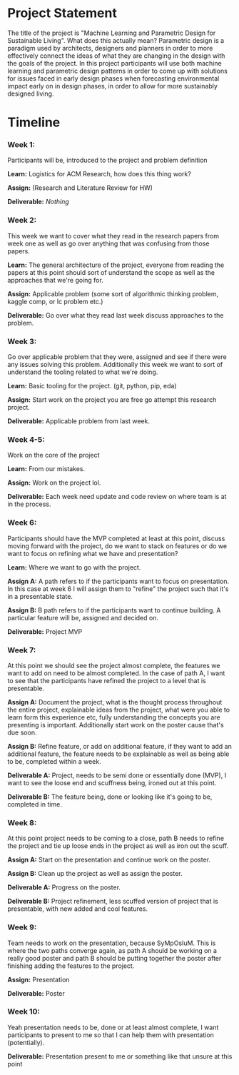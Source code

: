 # Project Statement

The title of the project is "Machine Learning and Parametric Design for Sustainable Living". What does this actually mean? Parametric design is a paradigm used by architects, designers and planners in order to more effectively connect the ideas of what they are changing in the design with the goals of the project. In this project participants will use both machine learning and parametric design patterns in order to come up with solutions for issues faced in early design phases when forecasting environmental impact early on in design phases, in order to allow for more sustainably designed living.

# Timeline

### Week 1: 

Participants will be, introduced to the project and problem definition 

**Learn:** Logistics for ACM Research, how does this thing work?

**Assign:** (Research and Literature Review for HW)

**Deliverable:** *Nothing* 


### Week 2:

This week we want to cover what they read in the research papers from week one as well as go over anything that was confusing from those papers. 

**Learn:** The general architecture of the project, everyone from reading the papers at this point should sort of understand the scope as well as the approaches that we're going for.

**Assign:** Applicable problem (some sort of algorithmic thinking problem, kaggle comp, or lc problem etc.) 

**Deliverable:** Go over what they read last week discuss approaches to the problem.


### Week 3:

Go over applicable problem that they were, assigned and see if there were any issues solving this problem. Additionally this week we want to sort of understand the tooling related to what we're doing.

**Learn:** Basic tooling for the project. (git, python, pip, eda)

**Assign:** Start work on the project you are free go attempt this research project.

**Deliverable:** Applicable problem from last week.


### Week 4-5:

Work on the core of the project

**Learn:** From our mistakes.

**Assign:** Work on the project lol.

**Deliverable:** Each week need update and code review on where team is at in the process.


### Week 6:

Participants should have the MVP completed at least at this point, discuss moving forward with the project, do we want to stack on features or do we want to focus on refining what we have and presentation?

**Learn:** Where we want to go with the project.

**Assign A:** A path refers to if the participants want to focus on presentation. In this case at week 6 I will assign them to "refine" the project such that it's in a presentable state.

**Assign B:** B path refers to if the participants want to continue building. A particular feature will be, assigned and decided on.

**Deliverable:** Project MVP


### Week 7:
At this point we should see the project almost complete, the features we want to add on need to be almost completed. In the case of path A, I want to see that the participants have refined the project to a level that is presentable.

**Assign A:** Document the project, what is the thought process throughout the entire project, explainable ideas from the project, what were you able to learn form this experience etc, fully understanding the concepts you are presenting is important. Additionally start work on the poster cause that's due soon.

**Assign B:** Refine feature, or add on additional feature, if they want to add an additional feature, the feature needs to be explainable as well as being able to be, completed within a week.

**Deliverable A:** Project, needs to be semi done or essentially done (MVP), I want to see the loose end and scuffness being, ironed out at this point.

**Deliverable B:** The feature being, done or looking like it's going to be, completed in time.


### Week 8:
At this point project needs to be coming to a close, path B needs to refine the project and tie up loose ends in the project as well as iron out the scuff.

**Assign A:** Start on the presentation and continue work on the poster.

**Assign B:** Clean up the project as well as assign the poster.

**Deliverable A:** Progress on the poster.

**Deliverable B:** Project refinement, less scuffed version of project that is presentable, with new added and cool features.


### Week 9:
Team needs to work on the presentation, because SyMpOsIuM. This is where the two paths converge again, as path A should be working on a really good poster and path B should be putting together the poster after finishing adding the features to the project.

**Assign:** Presentation 

**Deliverable:** Poster


### Week 10:
Yeah presentation needs to be, done or at least almost complete, I want participants to present to me so that I can help them with presentation (potentially).

**Deliverable:** Presentation present to me or something like that unsure at this point


